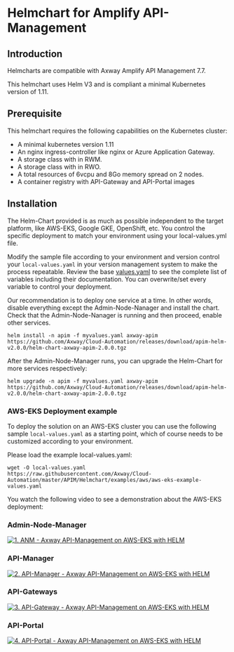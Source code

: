 # Helmchart for Amplify API-Management

## Introduction

Helmcharts are compatible with Axway Amplify API Management 7.7. 

This helmchart uses Helm V3 and is compliant a minimal Kubernetes version of 1.11.

## Prerequisite

This helmchart requires the following capabilities on the Kubernetes cluster:
- A minimal kubernetes version 1.11
- An nginx ingress-controller like nginx or Azure Application Gateway.
- A storage class with in RWM.
- A storage class with in RWO.
- A total resources of 6vcpu and 8Go memory spread on 2 nodes.
- A container registry with API-Gateway and API-Portal images

## Installation

The Helm-Chart provided is as much as possible independent to the target platform, like AWS-EKS, Google GKE, 
OpenShift, etc. You control the specific deployment to match your environment using your local-values.yml file.

Modify the sample file according to your environment and version control your `local-values.yaml` in your version management system to make the process repeatable. Review the base [values.yaml](values.yaml) to see the complete list of variables including their documentation. You can overwrite/set every variable to control your deployment.  

Our recommendation is to deploy one service at a time. In other words, disable everything except the Admin-Node-Nanager and install the chart. Check that the Admin-Node-Nanager is running and then proceed, enable other services.

```
helm install -n apim -f myvalues.yaml axway-apim https://github.com/Axway/Cloud-Automation/releases/download/apim-helm-v2.0.0/helm-chart-axway-apim-2.0.0.tgz
```

After the Admin-Node-Manager runs, you can upgrade the Helm-Chart for more services respectively:

```
helm upgrade -n apim -f myvalues.yaml axway-apim https://github.com/Axway/Cloud-Automation/releases/download/apim-helm-v2.0.0/helm-chart-axway-apim-2.0.0.tgz
```

### AWS-EKS Deployment example

To deploy the solution on an AWS-EKS cluster you can use the following sample `local-values.yaml` as a starting point, which of course needs to be customized according to your environment.  

Please load the example local-values.yaml:
```
wget -O local-values.yaml https://raw.githubusercontent.com/Axway/Cloud-Automation/master/APIM/Helmchart/examples/aws/aws-eks-example-values.yaml
```

You watch the following video to see a demonstration about the AWS-EKS deployment:  
### Admin-Node-Manager

[![1. ANM - Axway API-Management on AWS-EKS with HELM](https://img.youtube.com/vi/nOqs06JsrDo/0.jpg)](https://youtu.be/nOqs06JsrDo)  

### API-Manager

[![2. API-Manager - Axway API-Management on AWS-EKS with HELM](https://img.youtube.com/vi/xey4wR76CvU/0.jpg)](https://youtu.be/xey4wR76CvU)  

### API-Gateways
[![3. API-Gateway - Axway API-Management on AWS-EKS with HELM](https://img.youtube.com/vi/Eiawr_2XpOM/0.jpg)](https://youtu.be/Eiawr_2XpOM)  

### API-Portal
[![4. API-Portal - Axway API-Management on AWS-EKS with HELM](https://img.youtube.com/vi/-RHBkLMNRnc/0.jpg)](https://youtu.be/-RHBkLMNRnc)  
